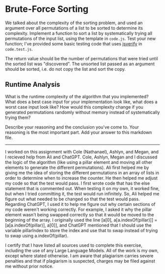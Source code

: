 # Brute-Force Sorting

We talked about the complexity of the sorting problem, and used an argument over
all permutations of a list to be sorted to determine its complexity. Implement
a function to sort a list by systematically trying all permutations of the input
list, using the template in `code.js`. Test your new function; I've provided
some basic testing code that uses [jsverify](https://jsverify.github.io/) in
`code.test.js`.

The return value should be the number of permutations that were tried until the
sorted list was "discovered". The unsorted list passed as an argument should be
sorted, i.e. do not copy the list and sort the copy.

## Runtime Analysis

What is the runtime complexity of the algorithm that you implemented? What does
a best case input for your implementation look like, what does a worst case
input look like? How would this complexity change if you generated permutations
randomly without memory instead of systematically trying them?

Describe your reasoning and the conclusion you've come to. Your reasoning is the
most important part. Add your answer to this markdown file.

-----

I worked on this assignment with Cole (Nathanael), Ashlyn, and Megan, and I recieved help from Ali and ChatGPT.  Cole, Ashlyn, Megan and I discussed the logic of the algorithm (like using a pillar element and moving all other elements to generate the different permutations).  Ali first helped me by giving me the idea of storing the different permutations in an array of lists in order to determine when to increase the counter.  He then helped me adjust my code so that the test would pass.  I first wrote code that has the else statement that is commented out.  When testing it on my own, it worked fine, but when I tried committing it, the test would run infinitely.  So, Ali helped me figure out what needed to be changed so that the test would pass.  Regarding ChatGPT, I used it to help me figure out why certain sections of my code weren't working correctly.  For example, I asked it why the pillar element wasn't being swapped correctly so that it would be moved to the beginning of the array.  I originally used the line [a[0], a[a.indexOf(pillar)]] = [a[a.indexOf(pillar)], a[0]], and ChatGPT mentioned that I should use the variable pillarIndex to store the index and use that to swap instead of trying to swap using a.indexOf(pillar).

I certify that I have listed all sources used to complete this exercise, including the use of any Large Language Models.  All of the work is my own, except where stated otherwise.  I am aware that plagiarism carries severe penalties and that if plagiarism is suspected, charges may be filed against me without prior notice.

